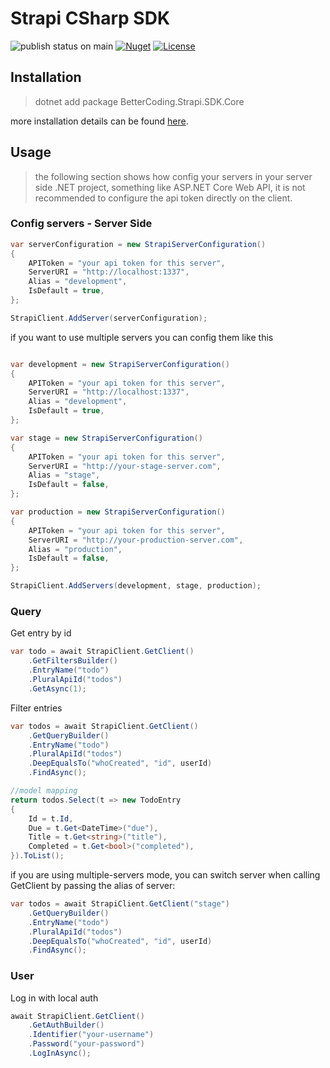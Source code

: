 # Strapi CSharp SDK
![publish status on main](https://github.com/strapi-extensions/strapi-csharp-sdk/actions/workflows/nuget-publish.yml/badge.svg)
[![Nuget][nuget-svg]][nuget-link]
[![License][license-svg]][license-link]


## Installation

> dotnet add package BetterCoding.Strapi.SDK.Core 

more installation details can be found [here][nuget-link].

## Usage

> the following section shows how config your servers in your server side .NET project, something like ASP.NET Core Web API, it is not recommended to configure the api token directly on the client.

### Config servers - Server Side

```csharp
var serverConfiguration = new StrapiServerConfiguration()
{
    APIToken = "your api token for this server",
    ServerURI = "http://localhost:1337",
    Alias = "development",
    IsDefault = true,
};

StrapiClient.AddServer(serverConfiguration);
```

if you want to use multiple servers you can config them like this

```csharp

var development = new StrapiServerConfiguration()
{
    APIToken = "your api token for this server",
    ServerURI = "http://localhost:1337",
    Alias = "development",
    IsDefault = true,
};

var stage = new StrapiServerConfiguration()
{
    APIToken = "your api token for this server",
    ServerURI = "http://your-stage-server.com",
    Alias = "stage",
    IsDefault = false,
};

var production = new StrapiServerConfiguration()
{
    APIToken = "your api token for this server",
    ServerURI = "http://your-production-server.com",
    Alias = "production",
    IsDefault = false,
};

StrapiClient.AddServers(development, stage, production);
```

### Query

Get entry by id

```csharp
var todo = await StrapiClient.GetClient()
    .GetFiltersBuilder()
    .EntryName("todo")
    .PluralApiId("todos")
    .GetAsync(1);
```

Filter entries 

```csharp
var todos = await StrapiClient.GetClient()
    .GetQueryBuilder()
    .EntryName("todo")
    .PluralApiId("todos")
    .DeepEqualsTo("whoCreated", "id", userId)
    .FindAsync();

//model mapping
return todos.Select(t => new TodoEntry
{
    Id = t.Id,
    Due = t.Get<DateTime>("due"),
    Title = t.Get<string>("title"),
    Completed = t.Get<bool>("completed"),
}).ToList();
```


if you are using multiple-servers mode, you can switch server when calling GetClient by passing the alias of server:

```csharp
var todos = await StrapiClient.GetClient("stage")
    .GetQueryBuilder()
    .EntryName("todo")
    .PluralApiId("todos")
    .DeepEqualsTo("whoCreated", "id", userId)
    .FindAsync();
```

### User

Log in with local auth

```csharp
await StrapiClient.GetClient()
    .GetAuthBuilder()
    .Identifier("your-username")
    .Password("your-password")
    .LogInAsync();
```

 [license-svg]: https://img.shields.io/badge/license-BSD-lightgrey.svg
 [license-link]: https://github.com/strapi-extensions/strapi-csharp-sdk/blob/main/LICENSE
 [nuget-svg]: https://img.shields.io/nuget/v/BetterCoding.Strapi.SDK.Core
 [nuget-link]: https://www.nuget.org/packages/BetterCoding.Strapi.SDK.Core
 [github-repo]: https://github.com/strapi-extensions/strapi-csharp-sdk 